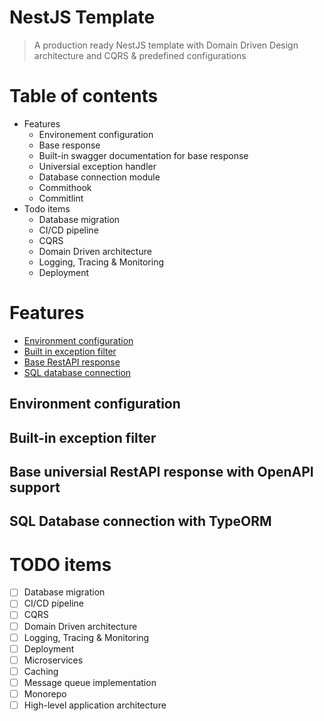 # NestJS Template
> A production ready NestJS template with Domain Driven Design architecture and CQRS & predefined configurations

# Table of contents
- Features
  - Environement configuration
  - Base response
  - Built-in swagger documentation for base response
  - Universial exception handler
  - Database connection module
  - Commithook
  - Commitlint
- Todo items
  - Database migration
  - CI/CD pipeline
  - CQRS
  - Domain Driven architecture
  - Logging, Tracing & Monitoring
  - Deployment

# Features
- [Environment configuration](#environment-configuration)
- [Built in exception filter](#built-in-exception-filter)
- [Base RestAPI response](#base-universial-restapi-response-with-openapi-support)
- [SQL database connection](#sql-database-connection-with-typeorm)

## Environment configuration
## Built-in exception filter
## Base universial RestAPI response with OpenAPI support
## SQL Database connection with TypeORM


# TODO items
- [ ] Database migration
- [ ] CI/CD pipeline
- [ ] CQRS
- [ ] Domain Driven architecture
- [ ] Logging, Tracing & Monitoring
- [ ] Deployment
- [ ] Microservices
- [ ] Caching
- [ ] Message queue implementation
- [ ] Monorepo
- [ ] High-level application architecture